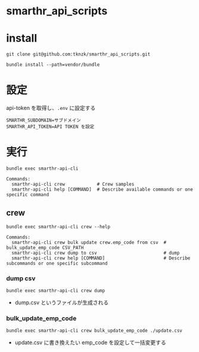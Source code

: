 # smarthr_api_scripts


# install

```
git clone git@github.com:tknzk/smarthr_api_scripts.git
```


```
bundle install --path=vendor/bundle
```

# 設定

api-token を取得し、```.env``` に設定する

```.env
SMARTHR_SUBDOMAIN=サブドメイン
SMARTHR_API_TOKEN=API TOKEN を設定
```

# 実行

```
bundle exec smarthr-api-cli

Commands:
  smarthr-api-cli crew            # Crew samples
  smarthr-api-cli help [COMMAND]  # Describe available commands or one specific command
```

## crew
```
bundle exec smarthr-api-cli crew --help

Commands:
  smarthr-api-cli crew bulk update crew.emp_code from csv  # bulk_update_emp_code CSV_PATH
  smarthr-api-cli crew dump to csv                         # dump
  smarthr-api-cli crew help [COMMAND]                      # Describe subcommands or one specific subcommand

```

### dump csv

```
bundle exec smarthr-api-cli crew dump
```

- dump.csv というファイルが生成される


### bulk_update_emp_code

```
bundle exec smarthr-api-cli crew bulk_update_emp_code ./update.csv
```

- update.csv に書き換えたい emp_code を設定して一括変更する

